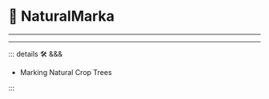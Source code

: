 # 🔻 <via>NaturalMarka</via>

---

<!-- =================================================== -->
<!-- =================================================== -->
<!-- =================================================== -->
<!-- =================================================== -->
<!-- =================================================== -->
---

<!-- =================================================== -->
<!-- =================================================== -->
<!-- =================================================== -->
<!-- =================================================== -->
<!-- =================================================== -->
::: details 🛠 <dev>&&&</dev>

- Marking Natural Crop Trees

:::
